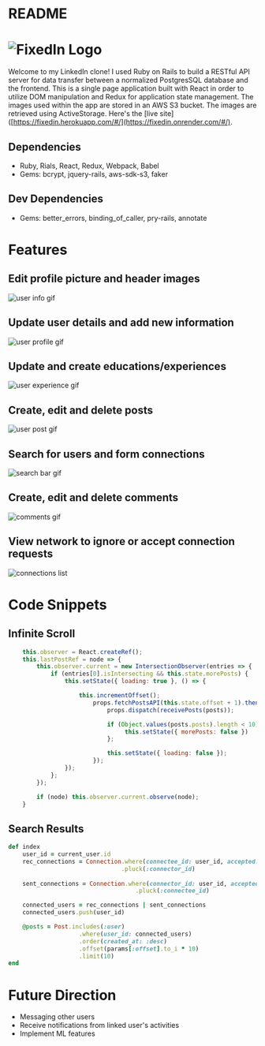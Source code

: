 # README

# ![FixedIn Logo](https://fixedin.onrender.com/assets/logo-63618d5868555002e04dde0bc99892f3d2b46eea9d6863902e4b4dd4cb312548.png)

Welcome to my LinkedIn clone! I used Ruby on Rails to build a RESTful API server for data transfer between a normalized PostgresSQL database and the frontend. This is a single page application built with React in order to utilize DOM manipulation and Redux for application state management. The images used within the app are stored in an AWS S3 bucket. The images are retrieved using ActiveStorage. Here's the [live site]([https://fixedin.herokuapp.com/#/](https://fixedin.onrender.com/#/).

## Dependencies
- Ruby, Rials, React, Redux, Webpack, Babel
- Gems: bcrypt, jquery-rails, aws-sdk-s3, faker

## Dev Dependencies
- Gems: better_errors, binding_of_caller, pry-rails, annotate

# Features 
## Edit profile picture and header images
![user info gif](https://fixedin-seeds.s3.amazonaws.com/ChangeProfileImgs.gif)
## Update user details and add new information
![user profile gif](https://fixedin-seeds.s3.amazonaws.com/ChangeUserDetails.gif)
## Update and create educations/experiences
![user experience gif](https://fixedin-seeds.s3.amazonaws.com/ChangeExp.gif)
## Create, edit and delete posts
![user post gif](https://fixedin-seeds.s3.amazonaws.com/ChangePosts.gif)
## Search for users and form connections
![search bar gif](https://fixedin-seeds.s3.amazonaws.com/SearchAndConnect.gif)
## Create, edit and delete comments
![comments gif](https://fixedin-seeds.s3.amazonaws.com/Comments.gif)
## View network to ignore or accept connection requests
![connections list](https://fixedin-seeds.s3.amazonaws.com/Connections.gif)

# Code Snippets
## Infinite Scroll 
```javascript
    this.observer = React.createRef();
    this.lastPostRef = node => {
        this.observer.current = new IntersectionObserver(entries => {
            if (entries[0].isIntersecting && this.state.morePosts) {
                this.setState({ loading: true }, () => {

                    this.incrementOffset();
                        props.fetchPostsAPI(this.state.offset + 1).then(posts => {
                            props.dispatch(receivePosts(posts));

                            if (Object.values(posts.posts).length < 10) {
                                 this.setState({ morePosts: false })
                            };

                            this.setState({ loading: false });
                        });
                });
            };
        });

        if (node) this.observer.current.observe(node);
    }
```
## Search Results 
```ruby
def index 
    user_id = current_user.id
    rec_connections = Connection.where(connectee_id: user_id, accepted: true)
                                .pluck(:connector_id)
    
    sent_connections = Connection.where(connector_id: user_id, accepted: true)
                                    .pluck(:connectee_id)

    connected_users = rec_connections | sent_connections
    connected_users.push(user_id)

    @posts = Post.includes(:user)
                    .where(user_id: connected_users)
                    .order(created_at: :desc)
                    .offset(params[:offset].to_i * 10)
                    .limit(10)
end
```


# Future Direction 
- Messaging other users
- Receive notifications from linked user's activities
- Implement ML features
